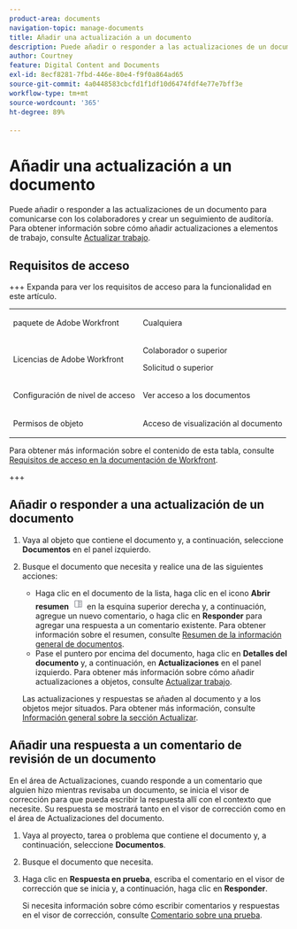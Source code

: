 ```yaml
---
product-area: documents
navigation-topic: manage-documents
title: Añadir una actualización a un documento
description: Puede añadir o responder a las actualizaciones de un documento para comunicarse con los colaboradores y crear un seguimiento de auditoría. Para obtener información sobre cómo añadir actualizaciones a elementos de trabajo, consulte Actualizar trabajo.
author: Courtney
feature: Digital Content and Documents
exl-id: 8ecf8281-7fbd-446e-80e4-f9f0a864ad65
source-git-commit: 4a0448583cbcfd1f1df10d6474fdf4e77e7bff3e
workflow-type: tm+mt
source-wordcount: '365'
ht-degree: 89%

---
```


# Añadir una actualización a un documento

<!--Audited: April, 2024-->

Puede añadir o responder a las actualizaciones de un documento para comunicarse con los colaboradores y crear un seguimiento de auditoría. Para obtener información sobre cómo añadir actualizaciones a elementos de trabajo, consulte [Actualizar trabajo](../../workfront-basics/updating-work-items-and-viewing-updates/update-work.md).

## Requisitos de acceso

+++ Expanda para ver los requisitos de acceso para la funcionalidad en este artículo.


<table style="table-layout:auto"> 
 <col> 
 <col> 
 <tbody> 
  <tr> 
   <td role="rowheader">paquete de Adobe Workfront</td> 
   <td> <p> Cualquiera</p> </td> 
  </tr> 
  <tr> 
   <td role="rowheader">Licencias de Adobe Workfront</td> 
   <td> <p>Colaborador o superior</p> 
   <p>Solicitud o superior</p>
   </td> 
  </tr> 
  <tr> 
   <td role="rowheader">Configuración de nivel de acceso</td> 
   <td> <p>Ver acceso a los documentos</p> </td> 
  </tr>

<tr> 
   <td role="rowheader">Permisos de objeto</td> 
   <td> <p>Acceso de visualización al documento</p> </td> 
  </tr> 
 </tbody> 
</table>

Para obtener más información sobre el contenido de esta tabla, consulte [Requisitos de acceso en la documentación de Workfront](/help/quicksilver/administration-and-setup/add-users/access-levels-and-object-permissions/access-level-requirements-in-documentation.md).

+++

## Añadir o responder a una actualización de un documento

1. Vaya al objeto que contiene el documento y, a continuación, seleccione **Documentos** en el panel izquierdo.
1. Busque el documento que necesita y realice una de las siguientes acciones:

   * Haga clic en el documento de la lista, haga clic en el icono **Abrir resumen** ![Abrir icono de resumen](assets/qs-summary-in-new-toolbar-small.png) en la esquina superior derecha y, a continuación, agregue un nuevo comentario, o haga clic en **Responder** para agregar una respuesta a un comentario existente. Para obtener información sobre el resumen, consulte [Resumen de la información general de documentos](../../documents/managing-documents/summary-for-documents.md).
   * Pase el puntero por encima del documento, haga clic en **Detalles del documento** y, a continuación, en **Actualizaciones** en el panel izquierdo.
Para obtener más información sobre cómo añadir actualizaciones a objetos, consulte [Actualizar trabajo](../../workfront-basics/updating-work-items-and-viewing-updates/update-work.md).

   Las actualizaciones y respuestas se añaden al documento y a los objetos mejor situados. Para obtener más información, consulte [Información general sobre la sección Actualizar](../../workfront-basics/updating-work-items-and-viewing-updates/updates-tab-overview.md).


## Añadir una respuesta a un comentario de revisión de un documento

En el área de Actualizaciones, cuando responde a un comentario que alguien hizo mientras revisaba un documento, se inicia el visor de corrección para que pueda escribir la respuesta allí con el contexto que necesite. Su respuesta se mostrará tanto en el visor de corrección como en el área de Actualizaciones del documento.

1. Vaya al proyecto, tarea o problema que contiene el documento y, a continuación, seleccione **Documentos**.
1. Busque el documento que necesita.

1. Haga clic en **Respuesta en prueba**, escriba el comentario en el visor de corrección que se inicia y, a continuación, haga clic en **Responder**.

   Si necesita información sobre cómo escribir comentarios y respuestas en el visor de corrección, consulte [Comentario sobre una prueba](../../review-and-approve-work/proofing/reviewing-proofs-within-workfront/comment-on-a-proof/comment-on-proof-1.md).
